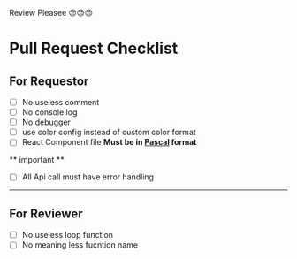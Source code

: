 
Review Pleasee 😒😒😒

# Pull Request Checklist

<!-- Please keep this section. It will make the maintainer's life easier. -->

## For Requestor

* [ ] No useless comment
* [ ] No console log
* [ ] No debugger
* [ ] use color config instead of custom color format
* [ ] React Component file **Must be in [Pascal](https://www.theserverside.com/definition/Pascal-case) format**

** important **
* [ ] All Api call must have error handling

--------------------------------------------
## For Reviewer
* [ ] No useless loop function
* [ ] No meaning less fucntion name
